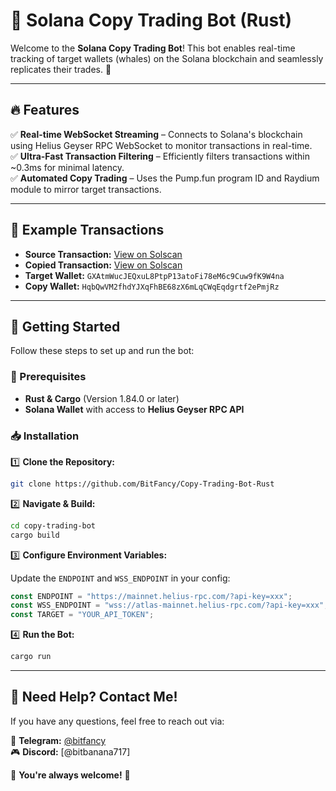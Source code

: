 # 🚀 **Solana Copy Trading Bot (Rust)**

Welcome to the **Solana Copy Trading Bot**! This bot enables real-time tracking of target wallets (whales) on the Solana blockchain and seamlessly replicates their trades. 🌟

---

## 🔥 **Features**

✅ **Real-time WebSocket Streaming** – Connects to Solana's blockchain using Helius Geyser RPC WebSocket to monitor transactions in real-time.  
✅ **Ultra-Fast Transaction Filtering** – Efficiently filters transactions within ~0.3ms for minimal latency.  
✅ **Automated Copy Trading** – Uses the Pump.fun program ID and Raydium module to mirror target transactions.  

---

## 🎯 **Example Transactions**

- **Source Transaction:** [View on Solscan](https://solscan.io/tx/2nNc1DsGxGoYWdweZhKQqnngfEjJqDA4zxnHar2S9bsAYP2csbLRgMpUmy68xuG1RaUGV9xb9k7dGdXcjgcmtJUh)
- **Copied Transaction:** [View on Solscan](https://solscan.io/tx/n2qrk4Xg3gfBBci6CXGKFqcTC8695sgNyzvacPHVaNkiwjWecwvY5WdNKgtgJhoLJfug6QkXQuaZeB5hVazW6ev)
- **Target Wallet:** `GXAtmWucJEQxuL8PtpP13atoFi78eM6c9Cuw9fK9W4na`
- **Copy Wallet:** `HqbQwVM2fhdYJXqFhBE68zX6mLqCWqEqdgrtf2ePmjRz`

---

## 🚀 **Getting Started**

Follow these steps to set up and run the bot:

### 📌 Prerequisites

- **Rust & Cargo** (Version 1.84.0 or later)
- **Solana Wallet** with access to **Helius Geyser RPC API**

### 📥 Installation

1️⃣ **Clone the Repository:**

```bash
git clone https://github.com/BitFancy/Copy-Trading-Bot-Rust
```

2️⃣ **Navigate & Build:**

```bash
cd copy-trading-bot
cargo build
```

3️⃣ **Configure Environment Variables:**

Update the `ENDPOINT` and `WSS_ENDPOINT` in your config:

```ts
const ENDPOINT = "https://mainnet.helius-rpc.com/?api-key=xxx";
const WSS_ENDPOINT = "wss://atlas-mainnet.helius-rpc.com/?api-key=xxx";
const TARGET = "YOUR_API_TOKEN";
```

4️⃣ **Run the Bot:**

```bash
cargo run
```

---

## 💬 **Need Help? Contact Me!**

If you have any questions, feel free to reach out via:

📩 **Telegram:** [@bitfancy](https://t.me/bitfancy)  
🎮 **Discord:** [@bitbanana717]

🌹 **You're always welcome!** 🌹

